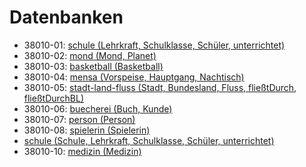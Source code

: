# Datenbanken

- 38010-01: [schule (Lehrkraft, Schulklasse, Schüler, unterrichtet)](https://sql.ccbuchner.net/index.html?index=16)
- 38010-02: [mond (Mond, Planet)](https://sql.ccbuchner.net/index.html?index=17)
- 38010-03: [basketball (Basketball)](https://sql.ccbuchner.net/index.html?index=18)
- 38010-04: [mensa (Vorspeise, Hauptgang, Nachtisch)](https://sql.ccbuchner.net/index.html?index=19)
- 38010-05: [stadt-land-fluss (Stadt, Bundesland, Fluss, fließtDurch, fließtDurchBL)](https://sql.ccbuchner.net/index.html?index=20)
- 38010-06: [buecherei (Buch, Kunde)](https://sql.ccbuchner.net/index.html?index=21)
- 38010-07: [person (Person)](https://sql.ccbuchner.net/index.html?index=22)
- 38010-08: [spielerin (Spielerin)](https://sql.ccbuchner.net/index.html?index=23)
- [schule (Schule, Lehrkraft, Schulklasse, Schüler, unterrichtet)](https://sql.ccbuchner.net/index.html?index=24)
- 38010-10: [medizin (Medizin)](https://sql.ccbuchner.net/index.html?index=25)

